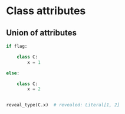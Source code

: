 # Class attributes

## Union of attributes

```py
if flag:

    class C:
        x = 1

else:

    class C:
        x = 2


reveal_type(C.x)  # revealed: Literal[1, 2]
```
